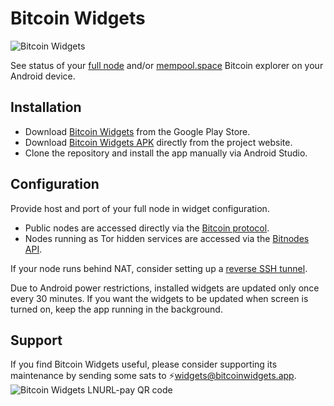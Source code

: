 # Bitcoin Widgets

![Bitcoin Widgets](https://repository-images.githubusercontent.com/516121902/7b13c221-db4b-42bc-9cc7-e45216f241d4)

See status of your [full node](https://bitcoin.org/en/full-node) and/or [mempool.space](https://mempool.space) Bitcoin explorer on your Android device.

## Installation

* Download [Bitcoin Widgets](https://play.google.com/store/apps/details?id=cz.yanas.bitcoin.widgets) from the Google Play Store.
* Download [Bitcoin Widgets APK](https://bitcoinwidgets.app/bitcoin-widgets-v1.2.1-universal.apk) directly from the project website. 
* Clone the repository and install the app manually via Android Studio.

## Configuration

Provide host and port of your full node in widget configuration.

* Public nodes are accessed directly via the [Bitcoin protocol](https://en.bitcoin.it/wiki/Protocol_documentation).
* Nodes running as Tor hidden services are accessed via the [Bitnodes API](https://bitnodes.io/api/).

If your node runs behind NAT, consider setting up a [reverse SSH tunnel](https://github.com/yanascz/bitcoind-tunnel).

Due to Android power restrictions, installed widgets are updated only once every 30 minutes.
If you want the widgets to be updated when screen is turned on, keep the app running in the background.

## Support

If you find Bitcoin Widgets useful, please consider supporting its maintenance by sending some sats to ⚡widgets@bitcoinwidgets.app.\
![Bitcoin Widgets LNURL-pay QR code](https://bitcoinwidgets.app/ln/pay/widgets/qr-code)
